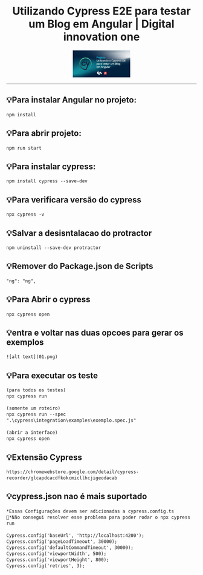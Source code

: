 <h1 align="center">Utilizando Cypress E2E para testar um Blog em Angular | Digital innovation one</h1>
<p align="center">
    <img src="./cypre.webp" alt="cypress" tittle="Digital Innovation One Cypress" width="30%">
</p>

------



## 💡Para instalar Angular no projeto: 

```
npm install
```


## 💡Para abrir projeto: 

```
npm run start
```


## 💡Para instalar cypress: 

```
npm install cypress --save-dev
```


## 💡Para verificara  versão do cypress
```
npx cypress -v
```


## 💡Salvar a desisntalacao do protractor
```
npm uninstall --save-dev protractor
```


## 💡Remover do Package.json de Scripts
```
"ng": "ng",

```


## 💡Para Abrir o cypress
```
npx cypress open

```


## 💡entra e voltar nas duas opcoes para gerar os exemplos
```
![alt text](01.png)
```


## 💡Para executar os teste 
```
(para todos os testes)
npx cypress run

(somente um roteiro)
npx cypress run --spec ".\cypress\integration\examples\exemplo.spec.js"

(abrir a interface)
npx cypress open

```


## 💡Extensão Cypress
```
https://chromewebstore.google.com/detail/cypress-recorder/glcapdcacdfkokcmicllhcjigeodacab
```

## 💡cypress.json nao é mais suportado
```
*Essas Configurações devem ser adicionadas a cypress.config.ts
📌*Não consegui resolver esse problema para poder rodar o npx cypress run

Cypress.config('baseUrl', 'http://localhost:4200');
Cypress.config('pageLoadTimeout', 30000);
Cypress.config('defaultCommandTimeout', 30000);
Cypress.config('viewportWidth', 500);
Cypress.config('viewportHeight', 800);
Cypress.config('retries', 3);
``` 
